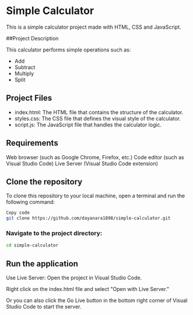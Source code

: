 # Simple Calculator
This is a simple calculator project made with HTML, CSS and JavaScript.

##Project Description

This calculator performs simple operations such as:

- Add
- Subtract
- Multiply
- Split
## Project Files
- index.html: The HTML file that contains the structure of the calculator.
- styles.css: The CSS file that defines the visual style of the calculator.
- script.js: The JavaScript file that handles the calculator logic.

## Requirements
Web browser (such as Google Chrome, Firefox, etc.)
Code editor (such as Visual Studio Code)
Live Server (Visual Studio Code extension)

## Clone the repository
To clone this repository to your local machine, open a terminal and run the following command:

```Bash
Copy code
git clone https://github.com/dayanara1898/simple-calculator.git
```
### Navigate to the project directory:
```Bash
cd simple-calculator
```
## Run the application
Use Live Server:
Open the project in Visual Studio Code.

Right click on the index.html file and select "Open with Live Server."

Or you can also click the Go Live button in the bottom right corner of Visual Studio Code to start the server.